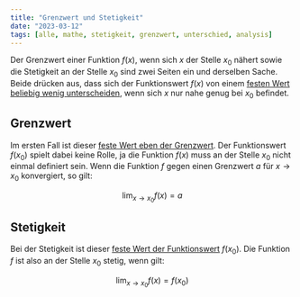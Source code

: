 ```yaml
---
title: "Grenzwert und Stetigkeit"
date: "2023-03-12"
tags: [alle, mathe, stetigkeit, grenzwert, unterschied, analysis]
---
```



Der Grenzwert einer Funktion $f(x)$, wenn sich $x$ der Stelle $x_{0}$ nähert sowie die Stetigkeit an der Stelle $x_{0}$ sind zwei Seiten ein und derselben Sache.
Beide drücken aus, dass sich der Funktionswert $f(x)$ von einem <u>festen Wert beliebig wenig unterscheiden</u>, wenn sich $x$ nur nahe genug bei $x_{0}$ befindet.

## Grenzwert

Im ersten Fall ist dieser <u>feste Wert eben der Grenzwert</u>. Der Funktionswert $f(x_{0})$ spielt dabei keine Rolle, ja die Funktion $f(x)$ muss an der Stelle $x_{0}$ nicht einmal definiert sein.
Wenn die Funktion $f$ gegen einen Grenzwert $a$ für $x\to x_{0}$ konvergiert, so gilt:

$$\lim_{x\to x_{0}} f(x)=a$$

## Stetigkeit

Bei der Stetigkeit ist dieser <u>feste Wert der Funktionswert</u> $f(x_{0})$. 
Die Funktion $f$ ist also an der Stelle $x_{0}$ stetig, wenn gilt:

$$\lim_{x\to x_{0}} f(x)=f(x_{0})$$ 